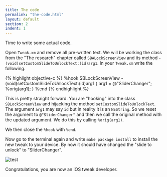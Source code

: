 ```yaml
---
title: The code
permalink: "the-code.html"
layout: default
section: 2
indent: 1
---
```


Time to write some actual code.

Open `Tweak.xm` and remove all pre-written text. We will be working the class from the "The research" chapter called `SBALockScreenView` and its method `-(void)setCustomSlideToUnlockText:(id)arg1`. 
In your `Tweak.xm` write the following.

{% highlight objective-c %}
%hook SBLockScreenView
-(void)setCustomSlideToUnlockText:(id)arg1
{
	arg1 = @"SliderChanger";
	%orig(arg1);
}
%end
{% endhighlight %}

This is pretty straight forward. You are "hooking" into the class `SBLockScreenView` and hijacking the method `setCustomSlideToUnlockText`. The argument `arg1` may say `id` but in reality it is an `NSString`. So we reset the argument to `@"SliderChanger"` and then we call the original method with the updated argument. We do this by calling `%orig(arg1)`.

We then close the `%hook` with `%end`.

Now go to the terminal again and write `make package install` to install the new tweak to your device. By now it should have changed the "slide to unlock" to "SliderChanger".

![test](/guide/img/1.png "1")

Congratulations, you are now an iOS tweak developer.